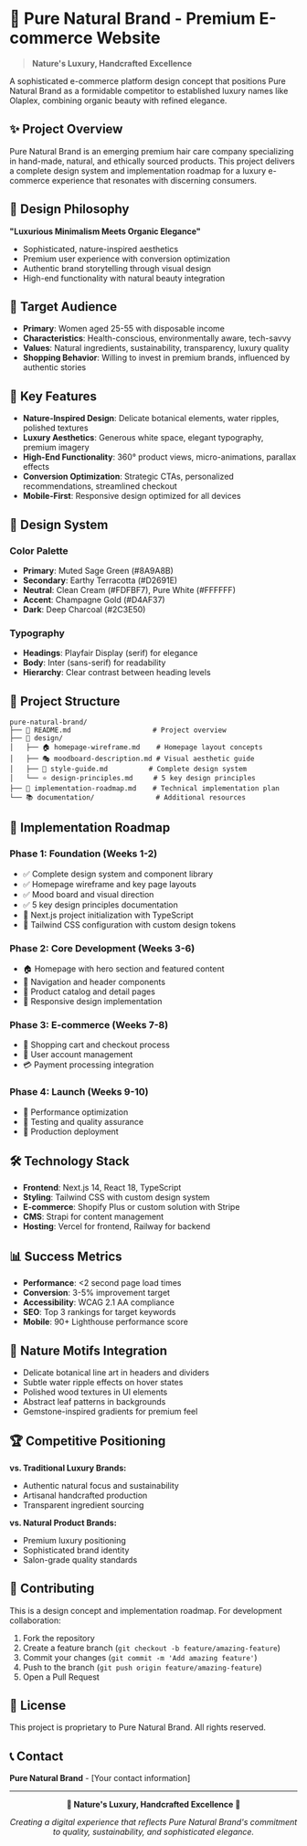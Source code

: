 # 🌿 Pure Natural Brand - Premium E-commerce Website

> **Nature's Luxury, Handcrafted Excellence**

A sophisticated e-commerce platform design concept that positions Pure Natural Brand as a formidable competitor to established luxury names like Olaplex, combining organic beauty with refined elegance.

## ✨ **Project Overview**

Pure Natural Brand is an emerging premium hair care company specializing in hand-made, natural, and ethically sourced products. This project delivers a complete design system and implementation roadmap for a luxury e-commerce experience that resonates with discerning consumers.

## 🎨 **Design Philosophy**

**"Luxurious Minimalism Meets Organic Elegance"**

- Sophisticated, nature-inspired aesthetics
- Premium user experience with conversion optimization
- Authentic brand storytelling through visual design
- High-end functionality with natural beauty integration

## 🎯 **Target Audience**

- **Primary**: Women aged 25-55 with disposable income
- **Characteristics**: Health-conscious, environmentally aware, tech-savvy
- **Values**: Natural ingredients, sustainability, transparency, luxury quality
- **Shopping Behavior**: Willing to invest in premium brands, influenced by authentic stories

## 🌟 **Key Features**

- **Nature-Inspired Design**: Delicate botanical elements, water ripples, polished textures
- **Luxury Aesthetics**: Generous white space, elegant typography, premium imagery
- **High-End Functionality**: 360° product views, micro-animations, parallax effects
- **Conversion Optimization**: Strategic CTAs, personalized recommendations, streamlined checkout
- **Mobile-First**: Responsive design optimized for all devices

## 🎨 **Design System**

### **Color Palette**
- **Primary**: Muted Sage Green (#8A9A8B)
- **Secondary**: Earthy Terracotta (#D2691E)
- **Neutral**: Clean Cream (#FDFBF7), Pure White (#FFFFFF)
- **Accent**: Champagne Gold (#D4AF37)
- **Dark**: Deep Charcoal (#2C3E50)

### **Typography**
- **Headings**: Playfair Display (serif) for elegance
- **Body**: Inter (sans-serif) for readability
- **Hierarchy**: Clear contrast between heading levels

## 📁 **Project Structure**

```
pure-natural-brand/
├── 📖 README.md                    # Project overview
├── 🎨 design/
│   ├── 🏠 homepage-wireframe.md    # Homepage layout concepts
│   ├── 🎭 moodboard-description.md # Visual aesthetic guide
│   ├── 🎨 style-guide.md          # Complete design system
│   └── ⭐ design-principles.md     # 5 key design principles
├── 🚀 implementation-roadmap.md    # Technical implementation plan
└── 📚 documentation/               # Additional resources
```

## 🚀 **Implementation Roadmap**

### **Phase 1: Foundation (Weeks 1-2)**
- ✅ Complete design system and component library
- ✅ Homepage wireframe and key page layouts
- ✅ Mood board and visual direction
- ✅ 5 key design principles documentation
- 🔄 Next.js project initialization with TypeScript
- 🔄 Tailwind CSS configuration with custom design tokens

### **Phase 2: Core Development (Weeks 3-6)**
- 🏠 Homepage with hero section and featured content
- 🔄 Navigation and header components
- 🔄 Product catalog and detail pages
- 🔄 Responsive design implementation

### **Phase 3: E-commerce (Weeks 7-8)**
- 🔄 Shopping cart and checkout process
- 🔄 User account management
- 💳 Payment processing integration

### **Phase 4: Launch (Weeks 9-10)**
- 🔄 Performance optimization
- 🔄 Testing and quality assurance
- 🚀 Production deployment

## 🛠️ **Technology Stack**

- **Frontend**: Next.js 14, React 18, TypeScript
- **Styling**: Tailwind CSS with custom design system
- **E-commerce**: Shopify Plus or custom solution with Stripe
- **CMS**: Strapi for content management
- **Hosting**: Vercel for frontend, Railway for backend

## 📊 **Success Metrics**

- **Performance**: <2 second page load times
- **Conversion**: 3-5% improvement target
- **Accessibility**: WCAG 2.1 AA compliance
- **SEO**: Top 3 rankings for target keywords
- **Mobile**: 90+ Lighthouse performance score

## 🌱 **Nature Motifs Integration**

- Delicate botanical line art in headers and dividers
- Subtle water ripple effects on hover states
- Polished wood textures in UI elements
- Abstract leaf patterns in backgrounds
- Gemstone-inspired gradients for premium feel

## 🏆 **Competitive Positioning**

**vs. Traditional Luxury Brands:**
- Authentic natural focus and sustainability
- Artisanal handcrafted production
- Transparent ingredient sourcing

**vs. Natural Product Brands:**
- Premium luxury positioning
- Sophisticated brand identity
- Salon-grade quality standards

## 🤝 **Contributing**

This is a design concept and implementation roadmap. For development collaboration:

1. Fork the repository
2. Create a feature branch (`git checkout -b feature/amazing-feature`)
3. Commit your changes (`git commit -m 'Add amazing feature'`)
4. Push to the branch (`git push origin feature/amazing-feature`)
5. Open a Pull Request

## 📄 **License**

This project is proprietary to Pure Natural Brand. All rights reserved.

## 📞 **Contact**

**Pure Natural Brand** - [Your contact information]

---

<div align="center">

**🌿 Nature's Luxury, Handcrafted Excellence 🌿**

*Creating a digital experience that reflects Pure Natural Brand's commitment to quality, sustainability, and sophisticated elegance.*

</div>
